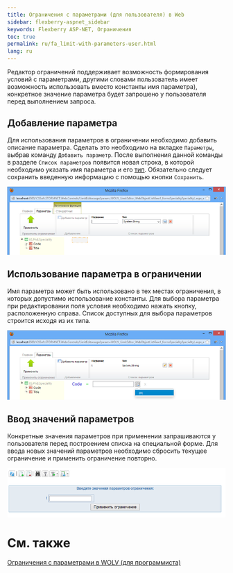 ```yaml
---
title: Ограничения с параметрами (для пользователя) в Web
sidebar: flexberry-aspnet_sidebar
keywords: Flexberry ASP-NET, Ограничения
toc: true
permalink: ru/fa_limit-with-parameters-user.html
lang: ru
---
```


Редактор ограничений поддерживает возможность формирования условий с параметрами, другими словами пользователь имеет возможность использовать вместо константы имя параметра), конкретное значение параметра будет запрошено у пользователя перед выполнением запроса.

## Добавление параметра

Для использования параметров в ограничении необходимо добавить описание параметра. Сделать это необходимо на вкладке `Параметры`, выбрав команду `Добавить параметр`. После выполнения данной команды в разделе `Список параметров` появится новая строка, в которой необходимо указать имя параметра и его [тип](fa_advanced-limit-editor-parameters.html). Обязательно следует сохранить введенную информацию с помощью кнопки `Сохранить`.

![](/images/pages/products/flexberry-aspnet/controls/limit-editor/add-parameter.png)

## Использование параметра в ограничении

Имя параметра может быть использовано в тех местах ограничения, в которых допустимо использование константы. Для выбора параметра при редактировании поля условия необходимо нажать кнопку, расположенную справа. Список доступных для выбора параметров строится исходя из их типа.

![](/images/pages/products/flexberry-aspnet/controls/limit-editor/choose-parameter.png)

## Ввод значений параметров

Конкретные значения параметров при применении запрашиваются у пользователя перед построением списка на специальной форме. Для ввода новых значений параметров необходимо сбросить текущее ограничение и применить ограничение повторно.

![](/images/pages/products/flexberry-aspnet/controls/limit-editor/input-parameter.png)

# См. также
[Ограничения с параметрами в WOLV (для программиста)](fa_limit-with-parameters-developer.html)
